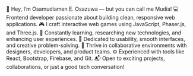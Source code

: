 👋 Hey, I’m Osamudiamen E. Osazuwa — but you can call me Mudia!
💻 Frontend developer passionate about building clean, responsive web applications.
🎮 I craft interactive web games using JavaScript, Phaser.js, and Three.js.
🧠 Constantly learning, researching new technologies, and enhancing user experiences.
🎨 Dedicated to usability, smooth interfaces, and creative problem-solving.
🤝 Thrive in collaborative environments with designers, developers, and product teams.
⚙️ Experienced with tools like React, Bootstrap, Firebase, and Git.
📬 Open to exciting projects, collaborations, or just a good tech conversation!
